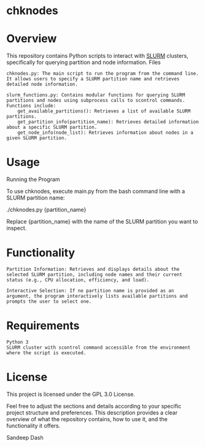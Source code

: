 # chknodes
# Overview

This repository contains Python scripts to interact with [SLURM]([url](https://slurm.schedmd.com/quickstart.html)) clusters, specifically for querying partition and node information.
Files

    chknodes.py: The main script to run the program from the command line. It allows users to specify a SLURM partition name and retrieves detailed node information.

    slurm_functions.py: Contains modular functions for querying SLURM partitions and nodes using subprocess calls to scontrol commands. Functions include:
        get_available_partitions(): Retrieves a list of available SLURM partitions.
        get_partition_info(partition_name): Retrieves detailed information about a specific SLURM partition.
        get_node_info(node_list): Retrieves information about nodes in a given SLURM partition.

# Usage
Running the Program

To use chknodes, execute main.py from the bash command line with a SLURM partition name:

./chknodes.py {partition_name}

Replace {partition_name} with the name of the SLURM partition you want to inspect.

# Functionality

    Partition Information: Retrieves and displays details about the selected SLURM partition, including node names and their current status (e.g., CPU allocation, efficiency, and load).

    Interactive Selection: If no partition name is provided as an argument, the program interactively lists available partitions and prompts the user to select one.

# Requirements

    Python 3
    SLURM cluster with scontrol command accessible from the environment where the script is executed.

# License

This project is licensed under the GPL 3.0 License.

Feel free to adjust the sections and details according to your specific project structure and preferences. This description provides a clear overview of what the repository contains, how to use it, and the functionality it offers.

Sandeep Dash
